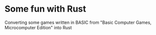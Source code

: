# Some fun with Rust

Converting some games written in BASIC from
"Basic Computer Games, Microcomputer Edition" into
Rust
